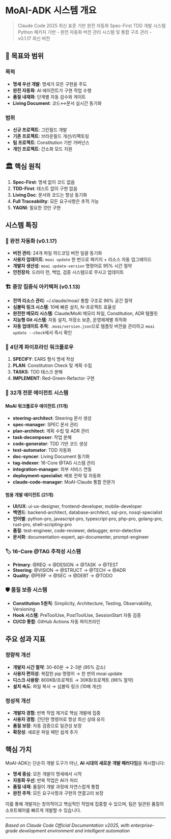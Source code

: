 # MoAI-ADK 시스템 개요

> Claude Code 2025 최신 표준 기반 완전 자동화 Spec-First TDD 개발 시스템
> Python 패키지 기반 - 완전 자동화 버전 관리 시스템 및 통합 구조 관리 - v0.1.17 최신 버전

## 🎯 목표와 범위

### 목적

- **명세 우선 개발**: 명세가 모든 구현을 주도
- **완전 자동화**: AI 에이전트가 구현 작업 수행
- **품질 내재화**: 단계별 자동 검수와 게이트
- **Living Document**: 코드↔문서 실시간 동기화

### 범위

- **신규 프로젝트**: 그린필드 개발
- **기존 프로젝트**: 브라운필드 개선/리팩토링
- **팀 프로젝트**: Constitution 기반 거버넌스
- **개인 프로젝트**: 간소화 모드 지원

## 🏛️ 핵심 원칙

1. **Spec-First**: 명세 없이 코드 없음
2. **TDD-First**: 테스트 없이 구현 없음
3. **Living Doc**: 문서와 코드는 항상 동기화
4. **Full Traceability**: 모든 요구사항은 추적 가능
5. **YAGNI**: 필요한 것만 구현

## 시스템 특징

### 🤖 완전 자동화 (v0.1.17)
- **버전 관리**: 24개 파일 하드코딩 버전 일괄 동기화
- **사용자 업데이트**: `moai update` 한 번으로 패키지 + 리소스 자동 업그레이드
- **개발자 생산성**: `moai update-version` 명령어로 95% 시간 절약
- **안전장치**: 드라이 런, 백업, 검증 시스템으로 무사고 업데이트

### 🏗️ 중앙 집중식 아키텍처 (v0.1.13)
- **전역 리소스 관리**: ~/.claude/moai/ 통합 구조로 96% 공간 절약
- **심볼릭 링크 시스템**: 10배 빠른 설치, N-프로젝트 효율성
- **완전한 메모리 시스템**: Claude/MoAI 메모리 파일, Constitution, ADR 템플릿
- **지능형 Git 시스템**: 자동 설치, 저장소 보존, 운영체제별 최적화
- **자동 업데이트 추적**: `.moai/version.json`으로 템플릿 버전을 관리하고 `moai update --check`에서 즉시 확인

### 🔄 4단계 파이프라인 워크플로우
1. **SPECIFY**: EARS 형식 명세 작성
2. **PLAN**: Constitution Check 및 계획 수립
3. **TASKS**: TDD 태스크 분해
4. **IMPLEMENT**: Red-Green-Refactor 구현

### 🤖 32개 전문 에이전트 시스템

#### MoAI 워크플로우 에이전트 (11개)
- **steering-architect**: Steering 문서 생성
- **spec-manager**: SPEC 문서 관리
- **plan-architect**: 계획 수립 및 ADR 관리
- **task-decomposer**: 작업 분해
- **code-generator**: TDD 기반 코드 생성
- **test-automator**: TDD 자동화
- **doc-syncer**: Living Document 동기화
- **tag-indexer**: 16-Core @TAG 시스템 관리
- **integration-manager**: 외부 서비스 연동
- **deployment-specialist**: 배포 전략 및 자동화
- **claude-code-manager**: MoAI-Claude 통합 전문가

#### 범용 개발 에이전트 (21개)
- **UI/UX**: ui-ux-designer, frontend-developer, mobile-developer
- **백엔드**: backend-architect, database-architect, sql-pro, nosql-specialist
- **언어별**: python-pro, javascript-pro, typescript-pro, php-pro, golang-pro, rust-pro, shell-scripting-pro
- **품질**: test-engineer, code-reviewer, debugger, error-detective
- **문서화**: documentation-expert, api-documenter, prompt-engineer

### 🏷️ 16-Core @TAG 추적성 시스템
- **Primary**: @REQ → @DESIGN → @TASK → @TEST
- **Steering**: @VISION → @STRUCT → @TECH → @ADR
- **Quality**: @PERF → @SEC → @DEBT → @TODO

### 🛡️ 품질 보증 시스템
- **Constitution 5원칙**: Simplicity, Architecture, Testing, Observability, Versioning
- **Hook 시스템**: PreToolUse, PostToolUse, SessionStart 자동 검증
- **CI/CD 통합**: GitHub Actions 자동 파이프라인

## 주요 성과 지표

### 정량적 개선
- **개발자 시간 절약**: 30-60분 → 2-3분 (95% 감소)
- **사용자 편의성**: 복잡한 pip 명령어 → 한 번의 moai update
- **디스크 사용량**: 800KB/프로젝트 → 30KB/프로젝트 (96% 절약)
- **설치 속도**: 파일 복사 → 심볼릭 링크 (10배 개선)

### 정성적 개선
- **개발자 경험**: 반복 작업 제거로 핵심 개발에 집중
- **사용자 경험**: 간단한 명령어로 항상 최신 상태 유지
- **품질 보장**: 자동 검증으로 일관성 보장
- **확장성**: 새로운 파일 패턴 쉽게 추가

## 핵심 가치

MoAI-ADK는 단순히 개발 도구가 아닌, **AI 시대의 새로운 개발 패러다임**을 제시합니다:

- **명세 중심**: 모든 개발이 명세에서 시작
- **자동화 우선**: 반복 작업은 AI가 처리
- **품질 내재**: 품질이 개발 과정에 자연스럽게 통합
- **완전 추적**: 모든 요구사항과 구현의 연결고리 보장

이를 통해 개발자는 창의적이고 핵심적인 작업에 집중할 수 있으며, 팀은 일관된 품질의 소프트웨어를 빠르게 개발할 수 있습니다.

---

*Based on Claude Code Official Documentation v2025, with enterprise-grade development environment and intelligent automation*
